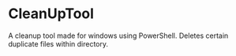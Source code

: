 # CleanUpTool
A cleanup tool made for windows using PowerShell. Deletes certain duplicate files within directory.
